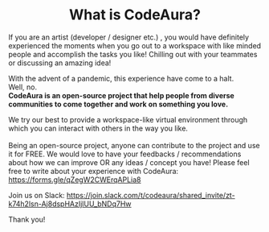 <center><h1>What is CodeAura?</h1></center>
If you are an artist (developer / designer etc.) , you would have definitely experienced the moments when you go out to a workspace with like minded people and accomplish the tasks you like!
Chilling out with your teammates or discussing an amazing idea!

With the advent of a pandemic, this experience have come to a halt.<br>
Well, no.<br>
<b>CodeAura is an open-source project that help people from diverse communities to come together and work on something you love.</b>

We try our best to provide a workspace-like virtual environment through which you can interact with others in the way you like.<br><br>
Being an open-source project, anyone can contribute to the project and use it for FREE. We would love to have your feedbacks / recommendations about how we can improve OR any ideas / concept you have!
Please feel free to write about your experience with CodeAura:
https://forms.gle/qZegW2CWErqAPLia8

Join us on Slack:
https://join.slack.com/t/codeaura/shared_invite/zt-k74h2lsn-Aj8dspHAzIjlUU_bNDq7Hw

Thank you!
